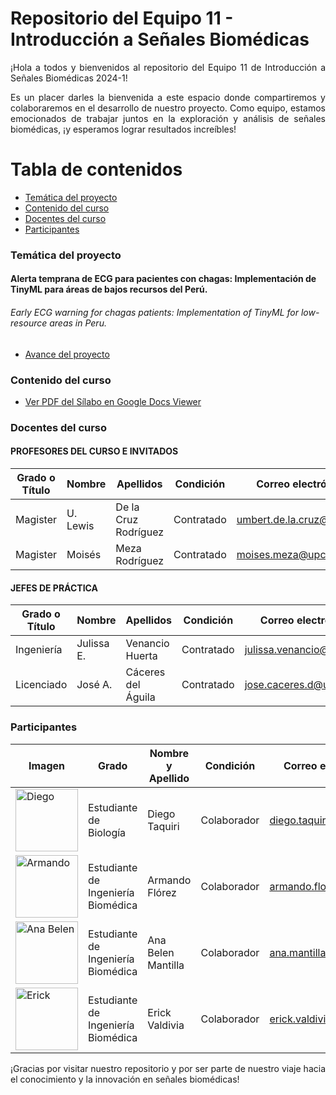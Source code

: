 # Repositorio del Equipo 11 - Introducción a Señales Biomédicas 
<p align="justify">
¡Hola a todos y bienvenidos al repositorio del Equipo 11 de Introducción a Señales Biomédicas 2024-1!

<p align="justify">
Es un placer darles la bienvenida a este espacio donde compartiremos y colaboraremos en el desarrollo de nuestro proyecto. Como equipo, estamos emocionados de trabajar juntos en la exploración y análisis de señales biomédicas, ¡y esperamos lograr resultados increíbles!

# Tabla de contenidos
- [Temática del proyecto](#Temática-del-proyecto)
- [Contenido del curso](#Contenido-del-curso)
- [Docentes del curso](#Docentes-del-curso)
- [Participantes](#Participantes)

### Temática del proyecto
#### Alerta temprana de ECG para pacientes con chagas: Implementación de TinyML para áreas de bajos recursos del Perú.
###### Early ECG warning for chagas patients: Implementation of TinyML for low-resource areas in Peru.

- [Avance del proyecto](https://github.com/diego-taquiri/ISB-equipo11/blob/main/Documentaci%C3%B3n/Laboratorio%2010/Avance_Proyecto.md)

### Contenido del curso
- [Ver PDF del Sílabo en Google Docs Viewer](https://docs.google.com/viewer?url=https://github.com/diego-taquiri/ISB-equipo11/raw/main/Documentaci%C3%B3n/Laboratorio%2001/S%C3%ADlabo.pdf&embedded=true)

### Docentes del curso
#### PROFESORES DEL CURSO E INVITADOS

| Grado o Título | Nombre    | Apellidos             | Condición   | Correo electrónico         |
| -------------- | --------- | --------------------- | ----------- | -------------------------- |
| Magister       | U. Lewis  | De la Cruz Rodríguez  | Contratado  | [umbert.de.la.cruz@upch.pe](mailto:umbert.de.la.cruz@upch.pe) |
| Magister       | Moisés    | Meza Rodríguez        | Contratado  | [moises.meza@upch.pe](mailto:moises.meza@upch.pe) |

#### JEFES DE PRÁCTICA

| Grado o Título | Nombre    | Apellidos             | Condición   | Correo electrónico         |
| -------------- | --------- | --------------------- | ----------- | -------------------------- |
| Ingeniería     | Julissa E.| Venancio Huerta       | Contratado  | [julissa.venancio@upch.pe](mailto:julissa.venancio@upch.pe) |
| Licenciado     | José A.   | Cáceres del Águila    | Contratado  | [jose.caceres.d@upch.pe](mailto:jose.caceres.d@upch.pe) |

### Participantes
| Imagen                                                                                           | Grado                            | Nombre y Apellido        | Condición   | Correo electrónico                            |
|-------------------------------------------------------------------------------------------------|----------------------------------|--------------------------|-------------|-----------------------------------------------|
| <img src="https://github.com/diego-taquiri/ISB-equipo11/blob/main/Documentaci%C3%B3n/Laboratorio%2001/diego.jpeg" alt="Diego" width="100"/> | Estudiante de Biología           | Diego Taquiri            | Colaborador | [diego.taquiri@upch.pe](mailto:diego.taquiri@upch.pe)  |
| <img src="https://github.com/diego-taquiri/ISB-equipo11/blob/main/Documentaci%C3%B3n/Laboratorio%2001/Armando.jpeg" alt="Armando" width="100"/> | Estudiante de Ingeniería Biomédica | Armando Flórez           | Colaborador | [armando.florez@upch.pe](mailto:armando.florez@upch.pe)  |
| <img src="https://github.com/diego-taquiri/ISB-equipo11/blob/main/Documentaci%C3%B3n/Laboratorio%2001/ana.jpg" alt="Ana Belen" width="100"/>   | Estudiante de Ingeniería Biomédica | Ana Belen Mantilla       | Colaborador | [ana.mantilla@upch.pe](mailto:ana.mantilla@upch.pe)    |
| <img src="https://github.com/diego-taquiri/ISB-equipo11/blob/main/Documentaci%C3%B3n/Laboratorio%2001/Erick.jpg" alt="Erick" width="100"/>  | Estudiante de Ingeniería Biomédica | Erick Valdivia           | Colaborador | [erick.valdivia@upch.pe](mailto:erick.valdivia@upch.pe) |

<p align="justify"> ¡Gracias por visitar nuestro repositorio y por ser parte de nuestro viaje hacia el conocimiento y la innovación en señales biomédicas!
